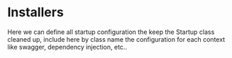 ﻿# Installers

Here we can define all startup configuration the keep the Startup class cleaned up,
include here by class name the configuration for each context like swagger, dependency injection, etc..
